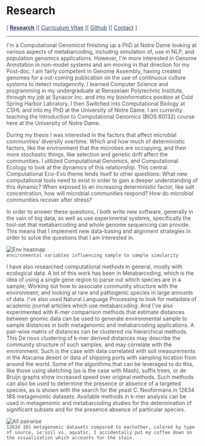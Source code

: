 # Research

[ **[Research](/index.md)** ][ [Curriculum Vitae](/cv.md) ][ [Github](https://github.com/molikd) ][ [Contact](/contact.md) ]

---
I'm a Computational Genomicst finishing up a PhD at Notre Dame looking at various aspects of metabarcoding, including simulation of, use in NLP, and population genomics applications. However, I'm more interested in Genome Annotation in non-model systems and am moving in that direction for my Post-doc. I am fairly competent in Genome Assembly, having created genomes for a out-coming publication on the use of continuous culture systems to detect mutagencity. I learned Computer Science and programming in my undergraduate at Rensselaer Polytechnic Institute, through my job at Synacor Inc. and into my bioinformatics position at Cold Spring Harbor Labratory. I then Switched into Computational Biology at CSHL and into my PhD at the University of Notre Dame. I am currently teaching the Introduction to Computational Genomics (BIOS 60132) course here at the University of Notre Dame.

During my thesis I was interested in the factors that affect microbial communities’ diversity overtime. Which and how much of deterministic factors, like the environment that the microbes are occupying, and then more stochastic things, like selection and genetic drift affect the communities. I utilized Computational Genomics, and Computational Ecology to look at the dynamics of this relationship. This central Computational Eco-Evo theme lends itself to other questions: What new computational tools need to exist in order to gain a deeper understanding of this dynamic? When exposed to an increasing deterministic factor, like salt concentration, how will microbial communities respond? How do microbial communities recover after stress?

In order to answer these questions, I both write new software, generally in the vain of big data, as well as use experimental systems, specifically the tool-set that metabarcoding and whole genome sequencing can provide. This means that I implement new data-basing and alignment strategies in order to solve the questions that I am interested in.


![Env heatmap](assets/heatmap-1.png)<br>
`environmental variables influencing sample to sample simularity`

I have also researched computational methods in general, mostly with ecological data. A lot of this work has been in Metabarcoding, which is the idea of using a single gene region to parse out which species are in a sample; Working out how to associate community structure with the environment; and looking at rare and pathogenic species in large amounts of data. I've also used Natural Language Processing to look for metadata of academic journal articlies which use metabarcoding. And I've also experimented with K-mer comparison methods that estimate distances between gnomic data can be used to generate environmental sample to sample distances in both metagenomic and metabarcoding applications. A pair-wise matrix of distances can be clustered via hierarchical methods. This De novo clustering of k-mer derived distances may describe the community structure of such samples, and may correlate with the environment. Such is the case with data correlated with soil measurements in the Atacama desert or data of shipping ports with sampling location from around the world. Some of the algorithms that can be leveraged to do this, like those using sketching (as is the case with Mash), suffix trees, or de Bruijn graphs show increased speed over original methods. Such methods can also be used to determine the presence or absence of a targeted species, as is shown with the search for the yeast C. Neoformans in 12634 18S metagenomic datasets. Available methods in k-mer analysis can be used in metagenomic and metabarcoding studies for the determination of significant subsets and for the presence absence of particular species.


![All pairwise](assets/dendogram-1.png)<br>
`12634 18S metagenomic datasets compared to eachother, colored by type of source, ie:soil vs. aquatic, I accidentally put my coffee down on the visualization which accounts for the stain.`

<meta name="keywords" content="David Molik, Molik, Metagenetic, Metabarcoding"/>
<meta name="description" content="David Molik's research interests: Expploring Metagenetic and Metabarcoding analysis"/>
<meta name="subject" content="david.molik.co : A Personal Webpage">
<!-- <style>body {background-color: #cee4ae; color: #4d4d4d;} -->
<style>
img { border-width: 1px; border-color: #A9A9A9;}
a:link { color: 	#264073; }
a:visited { color: #264073; }
a:hover { color: #264073; }
a:active { color: #003399; }
hr {	background: #595959; }
blockquote { border-left: 1px solid #595959; }
code { color: #4d4d4d; }
p { color: #4d4d4d; } 
p.view { display: none; }
</style>


